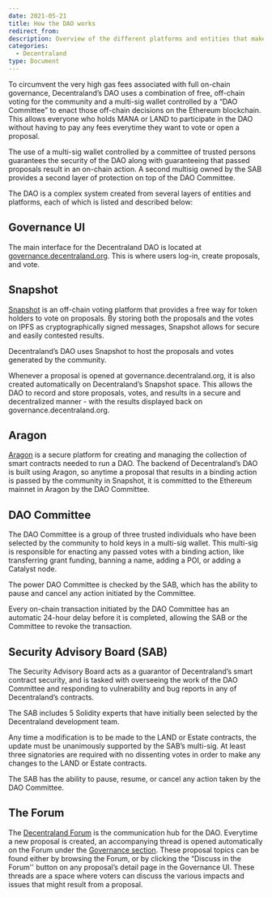```yaml
---
date: 2021-05-21
title: How the DAO works
redirect_from:
description: Overview of the different platforms and entities that make up the Decentraland DAO.
categories:
  - Decentraland
type: Document
---
```


To circumvent the very high gas fees associated with full on-chain governance, Decentraland’s DAO uses a combination of free, off-chain voting for the community and a multi-sig wallet controlled by a “DAO Committee” to enact those off-chain decisions on the Ethereum blockchain. This allows everyone who holds MANA or LAND to participate in the DAO without having to pay any fees everytime they want to vote or open a proposal.

The use of a multi-sig wallet controlled by a committee of trusted persons guarantees the security of the DAO along with guaranteeing that passed proposals result in an on-chain action. A second multisig owned by the SAB provides a second layer of protection on top of the DAO Committee.

The DAO is a complex system created from several layers of entities and platforms, each of which is listed and described below:

## Governance UI

The main interface for the Decentraland DAO is located at [governance.decentraland.org](https://governance.decentraland.org). This is where users log-in, create proposals, and vote.

## Snapshot

[Snapshot](https://snapshot.org/#/) is an off-chain voting platform that provides a free way for token holders to vote on proposals. By storing both the proposals and the votes on IPFS as cryptographically signed messages, Snapshot allows for secure and easily contested results.

Decentraland’s DAO uses Snapshot to host the proposals and votes generated by the community. 

Whenever a proposal is opened at governance.decentraland.org, it is also created automatically on Decentraland’s Snapshot space. This allows the DAO to record and store proposals, votes, and results in a secure and decentralized manner - with the results displayed back on governance.decentraland.org.

## Aragon

[Aragon](https://aragon.org/) is a secure platform for creating and managing the collection of smart contracts needed to run a DAO. The backend of Decentraland’s DAO is built using Aragon, so anytime a proposal that results in a binding action is passed by the community in Snapshot, it is committed to the Ethereum mainnet in Aragon by the DAO Committee. 

## DAO Committee

The DAO Committee is a group of three trusted individuals who have been selected by the community to hold keys in a multi-sig wallet. This multi-sig is responsible for enacting any passed votes with a binding action, like transferring grant funding, banning a name, adding a POI, or adding a Catalyst node.

The power DAO Committee is checked by the SAB, which has the ability to pause and cancel any action initiated by the Committee.

Every on-chain transaction initiated by the DAO Committee has an automatic 24-hour delay before it is completed, allowing the SAB or the Committee to revoke the transaction.

## Security Advisory Board (SAB)

The Security Advisory Board acts as a guarantor of Decentraland’s smart contract security, and is tasked with overseeing the work of the DAO Committee and responding to vulnerability and bug reports in any of Decentraland’s contracts. 

The SAB includes 5 Solidity experts that have initially been selected by the Decentraland development team.

Any time a modification is to be made to the LAND or Estate contracts, the update must be unanimously supported by the SAB’s multi-sig. At least three signatories are required with no dissenting votes in order to make any changes to the LAND or Estate contracts.

The SAB has the ability to pause, resume, or cancel any action taken by the DAO Committee.

## The Forum

The [Decentraland Forum](https://forum.decentraland.org) is the communication hub for the DAO. Everytime a new proposal is created, an accompanying thread is opened automatically on the Forum under the [Governance section](https://forum.decentraland.org/c/governance/). These proposal topics can be found either by browsing the Forum, or by clicking the “Discuss in the Forum'' button on any proposal’s detail page in the Governance UI. These threads are a space where voters can discuss the various impacts and issues that might result from a proposal.